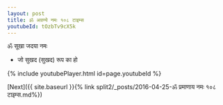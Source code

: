 ```yaml
---
layout: post
title: ॐ अग्रण्ये नमः १०८ टाइम्स
youtubeId: tOzbTv9cX5k
---
```

 
 
 ॐ सूखा जदया नमः  
 
 -  जो सुखद (सुखद) रूप का हो 
 
  
 
  
 
 
 
 
 
 


{% include youtubePlayer.html id=page.youtubeId %}
 
[Next]({{ site.baseurl }}{% link  split2/_posts/2016-04-25-ॐ प्रमाणाय नमः १०८ टाइम्स.md%})
 
